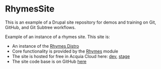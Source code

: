 RhymesSite
==========

This is an example of a Drupal site repository for demos and training on Git,
GitHub, and Git Subtree workflows.

Example of an instance of a rhymes site. This site is:

  - An instance of the [Rhymes Distro](https://github.com/DrupalLadder/rhymesdistro)
  - Core functionality is provided by the [Rhymes](https://github.com/DrupalLadder/rhymes) module
  - The site is hosted for free in Acquia Cloud here: [dev](http://rhymessite1dev.devcloud.acquia-sites.com/AH_VIEW), [stage](http://rhymessite1test.devcloud.acquia-sites.com/AH_VIEW)
  - The site code base is on GitHub [here](https://github.com/DrupalLadder/RhymesSite)

